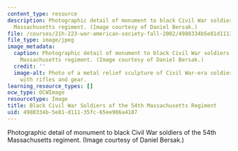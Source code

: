 ```yaml
---
content_type: resource
description: Photographic detail of monument to black Civil War soldiers of the 54th
  Massachusetts regiment. (Image courtesy of Daniel Bersak.)
file: /courses/21h-223-war-american-society-fall-2002/4988334b5e81d11135fc65ee966a4187_21h-223f02.jpg
file_type: image/jpeg
image_metadata:
  caption: Photographic detail of monument to black Civil War soldiers of the 54th
    Massachusetts regiment. (Image courtesy of Daniel Bersak.)
  credit: ''
  image-alt: Photo of a metal relief sculpture of Civil War-era soldiers marching
    with rifles and gear.
learning_resource_types: []
ocw_type: OCWImage
resourcetype: Image
title: Black Civil War Soldiers of the 54th Massachusetts Regiment
uid: 4988334b-5e81-d111-35fc-65ee966a4187
---
```

Photographic detail of monument to black Civil War soldiers of the 54th Massachusetts regiment. (Image courtesy of Daniel Bersak.)

